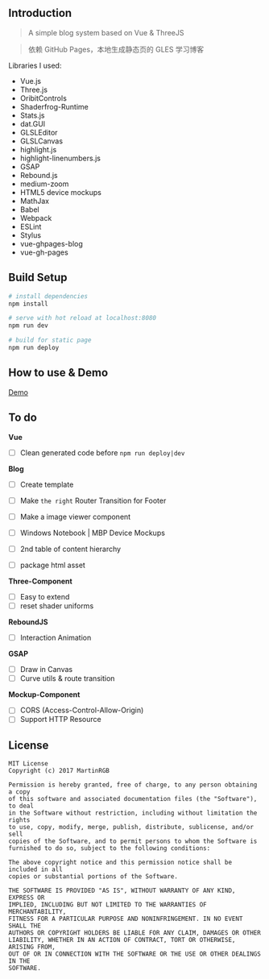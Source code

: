 ## Introduction

> A simple blog system based on Vue & ThreeJS

> 依赖 GitHub Pages，本地生成静态页的 GLES 学习博客

Libraries I used:

* Vue.js
* Three.js
* OribitControls
* Shaderfrog-Runtime
* Stats.js
* dat.GUI
* GLSLEditor
* GLSLCanvas
* highlight.js
* highlight-linenumbers.js
* GSAP
* Rebound.js
* medium-zoom
* HTML5 device mockups
* MathJax
* Babel 
* Webpack
* ESLint
* Stylus
* vue-ghpages-blog
* vue-gh-pages

## Build Setup

``` bash
# install dependencies
npm install

# serve with hot reload at localhost:8080
npm run dev

# build for static page
npm run deploy
```

## How to use & Demo

[Demo](http://www.martinrgb.com/vue_shader_ghblog/#/Guide)

## To do

**Vue**

- [ ] Clean generated code before `npm run deploy|dev`

**Blog**

- [ ] Create template

- [ ] Make `the right` Router Transition for Footer 

- [ ] Make a image viewer component

- [ ] Windows Notebook | MBP Device Mockups

- [ ] 2nd table of content hierarchy

- [ ] package html asset

**Three-Component**

- [ ] Easy to extend
- [ ] reset shader uniforms

**ReboundJS**

- [ ] Interaction Animation

**GSAP**

- [ ] Draw in Canvas
- [ ] Curve utils & route transition

**Mockup-Component**

- [ ] CORS (Access-Control-Allow-Origin)
- [ ] Support HTTP Resource

License
--------

    MIT License
    Copyright (c) 2017 MartinRGB

    Permission is hereby granted, free of charge, to any person obtaining a copy
    of this software and associated documentation files (the "Software"), to deal
    in the Software without restriction, including without limitation the rights
    to use, copy, modify, merge, publish, distribute, sublicense, and/or sell
    copies of the Software, and to permit persons to whom the Software is
    furnished to do so, subject to the following conditions:

    The above copyright notice and this permission notice shall be included in all
    copies or substantial portions of the Software.

    THE SOFTWARE IS PROVIDED "AS IS", WITHOUT WARRANTY OF ANY KIND, EXPRESS OR
    IMPLIED, INCLUDING BUT NOT LIMITED TO THE WARRANTIES OF MERCHANTABILITY,
    FITNESS FOR A PARTICULAR PURPOSE AND NONINFRINGEMENT. IN NO EVENT SHALL THE
    AUTHORS OR COPYRIGHT HOLDERS BE LIABLE FOR ANY CLAIM, DAMAGES OR OTHER
    LIABILITY, WHETHER IN AN ACTION OF CONTRACT, TORT OR OTHERWISE, ARISING FROM,
    OUT OF OR IN CONNECTION WITH THE SOFTWARE OR THE USE OR OTHER DEALINGS IN THE
    SOFTWARE.
